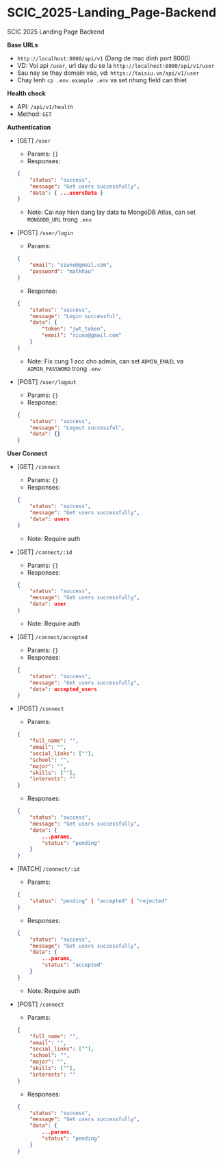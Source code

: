 # SCIC_2025-Landing_Page-Backend
SCIC 2025 Landing Page Backend

**Base URLs**
- `http://localhost:8000/api/v1` (Dang de mac dinh port 8000)
- VD: Voi api `/user`, url day du se la `http://localhost:8000/api/v1/user`
- Sau nay se thay domain vao, vd: `https://taisiu.vn/api/v1/user`
- Chay lenh `cp .env.example .env` va set nhung field can thiet 

**Health check**  
- API: `/api/v1/health`  
- Method: `GET`  

**Authentication**  
- [GET] `/user` 
    - Params: `{}`
    - Responses: 
    ```json
    {
        "status": "success",
        "message": "Get users successfully",
        "data": { ...usersData }
    }
    ```
    - Note: Cai nay hien dang lay data tu MongoDB Atlas, can set `MONGODB_URL` trong `.env`

- [POST] `/user/login`
    - Params: 
    ```json
    {
        "email": "siuno@gmail.com", 
        "password": "matkhau"
    }  
    ```
    - Response: 
    ```json
    {
        "status": "success",
        "message": "Login successful",
        "data": {
            "token": "jwt_token",
            "email": "siuno@gmail.com"
        }
    }
    ```
    - Note: Fix cung 1 acc cho admin, can set `ADMIN_EMAIL` va `ADMIN_PASSWORD` trong `.env`

- [POST] `/user/logout` 
    - Params: `{}`
    - Response: 
    ```json
    {
        "status": "success",
        "message": "Logout successful",
        "data": {}
    }
    ```

**User Connect** 
- [GET] `/connect` 
    - Params: `{}`
    - Responses: 
    ```json
    {
        "status": "success",
        "message": "Get users successfully",
        "data": users
    }
    ```
    - Note: Require auth

- [GET] `/connect/:id` 
    - Params: `{}`
    - Responses: 
    ```json
    {
        "status": "success",
        "message": "Get users successfully",
        "data": user
    }
    ```
    - Note: Require auth

- [GET] `/connect/accepted` 
    - Params: `{}`
    - Responses: 
    ```json
    {
        "status": "success",
        "message": "Get users successfully",
        "data": accepted_users
    }
    ```

- [POST] `/connect` 
    - Params: 
    ```json
    { 
        "full_name": "", 
        "email": "", 
        "social_links": [""], 
        "school": "", 
        "major": "", 
        "skills": [""], 
        "interests": ""
    } 
    ```
    - Responses: 
    ```json
    {
        "status": "success",
        "message": "Get users successfully",
        "data": {
            ...params, 
            "status": "pending"
        }
    }
    ```

- [PATCH] `/connect/:id` 
    - Params: 
    ```json
    { 
        "status": "pending" | "accepted" | "rejected"
    } 
    ```
    - Responses: 
    ```json
    {
        "status": "success",
        "message": "Get users successfully",
        "data": {
            ...params, 
            "status": "accepted"
        }
    }
    ```
    - Note: Require auth

- [POST] `/connect` 
    - Params: 
    ```json
    { 
        "full_name": "", 
        "email": "", 
        "social_links": [""], 
        "school": "", 
        "major": "", 
        "skills": [""], 
        "interests": ""
    } 
    ```
    - Responses: 
    ```json
    {
        "status": "success",
        "message": "Get users successfully",
        "data": {
            ...params, 
            "status": "pending"
        }
    }
    ```